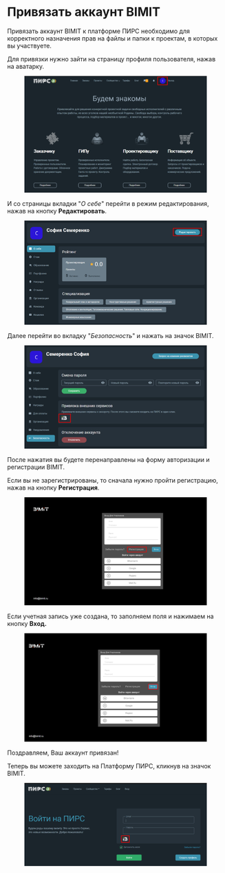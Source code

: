 # Привязать аккаунт BIMIT

Привязать аккаунт BIMIT к платформе ПИРС необходимо для корректного назначения прав на файлы и папки к проектам, в которых вы участвуете.&#x20;

Для привязки нужно зайти на страницу профиля пользователя, нажав на аватарку.

<figure><img src="../../gitbook/assets/image (923).png" alt=""><figcaption></figcaption></figure>

И со страницы вкладки "_О себе_" перейти в режим редактирования, нажав на кнопку **Редактировать**.

<figure><img src="../../gitbook/assets/image (1398).png" alt=""><figcaption></figcaption></figure>

&#x20;Далее перейти во вкладку "_Безопасность_" и  нажать на значок BIMIT.

<figure><img src="../../gitbook/assets/image (807).png" alt=""><figcaption></figcaption></figure>

После нажатия вы будете перенаправлены на форму авторизации и регистрации BIMIT.

Если вы не зарегистрированы, то сначала нужно пройти регистрацию, нажав на кнопку **Регистрация**.

<figure><img src="../../gitbook/assets/image (570).png" alt=""><figcaption></figcaption></figure>

Если учетная запись уже создана, то заполняем поля и нажимаем на кнопку **Вход.**

<figure><img src="../../gitbook/assets/image (532).png" alt=""><figcaption></figcaption></figure>

Поздравляем, Ваш аккаунт привязан!

Теперь вы можете заходить на Платформу ПИРС, кликнув на значок BIMIT.

<figure><img src="../../gitbook/assets/image (821).png" alt=""><figcaption></figcaption></figure>
